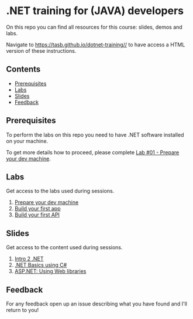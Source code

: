 # .NET training for (JAVA) developers

On this repo you can find all resources for this course: slides, demos and labs.

Navigate to <https://tasb.github.io/dotnet-training//> to have access a HTML version of these instructions.

## Contents

- [Prerequisites](#prerequisites)
- [Labs](#labs)
- [Slides](#slides)
- [Feedback](#feedback)
  
## Prerequisites

To perform the labs on this repo you need to have .NET software installed on your machine.

To get more details how to proceed, please complete [Lab #01 - Prepare your dev machine](labs/lab01.md).

## Labs

Get access to the labs used during sessions.

1. [Prepare your dev machine](labs/lab01.md)
2. [Build your first app](labs/lab02.md)
3. [Build your first API](labs/lab03.md)

## Slides

Get access to the content used during sessions.

1. [Intro 2 .NET](slides/01.intro-to-dotnet.pdf)
2. [.NET Basics using C#](slides/02.dotnet-basics.pdf)
3. [ASP.NET: Using Web libraries](slides/03.aspnet.pdf)

## Feedback

For any feedback open up an issue describing what you have found and I'll return to you!
